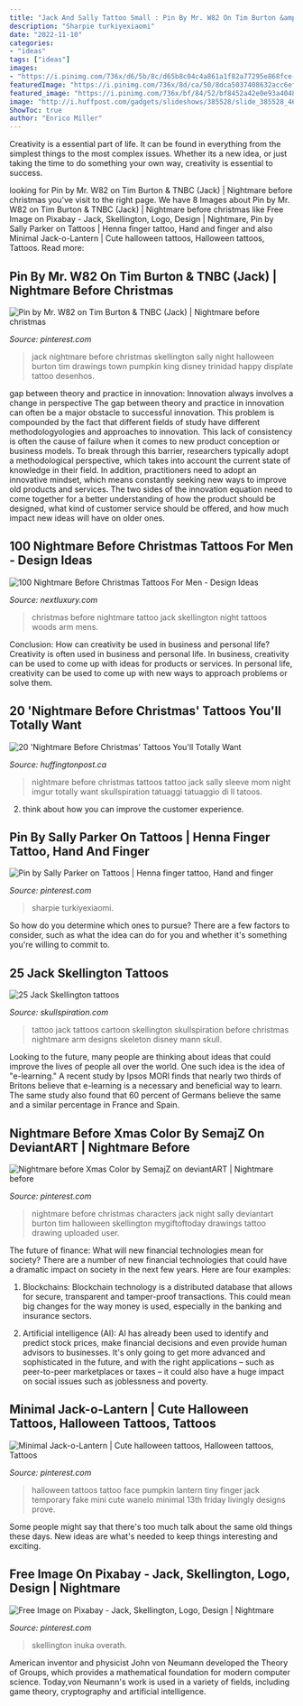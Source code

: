 ```yaml
---
title: "Jack And Sally Tattoo Small : Pin By Mr. W82 On Tim Burton &amp; Tnbc (jack)"
description: "Sharpie turkiyexiaomi"
date: "2022-11-10"
categories:
- "ideas"
tags: ["ideas"]
images:
- "https://i.pinimg.com/736x/d6/5b/8c/d65b8c04c4a861a1f82a77295e868fce--henna.jpg"
featuredImage: "https://i.pinimg.com/736x/8d/ca/50/8dca5037408632acc6ef1e9e3b0cd2c3.jpg"
featured_image: "https://i.pinimg.com/736x/bf/84/52/bf8452a42e0e93a40484283ec168f8b9.jpg"
image: "http://i.huffpost.com/gadgets/slideshows/385528/slide_385528_4616630_free.jpg"
ShowToc: true
author: "Enrico Miller"
---
```



Creativity is a essential part of life. It can be found in everything from the simplest things to the most complex issues. Whether its a new idea, or just taking the time to do something your own way, creativity is essential to success.

	

		
looking for Pin by Mr. W82 on Tim Burton &amp; TNBC (Jack) | Nightmare before christmas you've visit to the right page. We have 8 Images about Pin by Mr. W82 on Tim Burton &amp; TNBC (Jack) | Nightmare before christmas like Free Image on Pixabay - Jack, Skellington, Logo, Design | Nightmare, Pin by Sally Parker on Tattoos | Henna finger tattoo, Hand and finger and also Minimal Jack-o-Lantern | Cute halloween tattoos, Halloween tattoos, Tattoos. Read more:
		
    
## Pin By Mr. W82 On Tim Burton &amp; TNBC (Jack) | Nightmare Before Christmas

<img loading=lazy src="https://i.pinimg.com/736x/8d/ca/50/8dca5037408632acc6ef1e9e3b0cd2c3.jpg" onerror="this.onerror=null;this.src='https://tse3.mm.bing.net/th?id=OIP.F6MJd0bgl-MJxz1tfSttuQHaKW&amp;pid=15.1';" alt="Pin by Mr. W82 on Tim Burton &amp; TNBC (Jack) | Nightmare before christmas">

_Source: pinterest.com_

>jack nightmare before christmas skellington sally night halloween burton tim drawings town pumpkin king disney trinidad happy displate tattoo desenhos. 

	

gap between theory and practice in innovation: Innovation always involves a change in perspective
The gap between theory and practice in innovation can often be a major obstacle to successful innovation. This problem is compounded by the fact that different fields of study have different methodologyologies and approaches to innovation. This lack of consistency is often the cause of failure when it comes to new product conception or business models. To break through this barrier, researchers typically adopt a methodological perspective, which takes into account the current state of knowledge in their field. In addition, practitioners need to adopt an innovative mindset, which means constantly seeking new ways to improve old products and services. The two sides of the innovation equation need to come together for a better understanding of how the product should be designed, what kind of customer service should be offered, and how much impact new ideas will have on older ones.

    
## 100 Nightmare Before Christmas Tattoos For Men - Design Ideas

<img loading=lazy src="http://nextluxury.com/wp-content/uploads/jack-skellington-in-woods-night-before-christmas-mens-arm-tattoo.jpg" onerror="this.onerror=null;this.src='https://tse1.mm.bing.net/th?id=OIP.hor24GNySZtPrEu3yOivGgHaHa&amp;pid=15.1';" alt="100 Nightmare Before Christmas Tattoos For Men - Design Ideas">

_Source: nextluxury.com_

>christmas before nightmare tattoo jack skellington night tattoos woods arm mens. 

	

Conclusion: How can creativity be used in business and personal life?
Creativity is often used in business and personal life. In business, creativity can be used to come up with ideas for products or services. In personal life, creativity can be used to come up with new ways to approach problems or solve them.

    
## 20 &#039;Nightmare Before Christmas&#039; Tattoos You&#039;ll Totally Want

<img loading=lazy src="http://i.huffpost.com/gadgets/slideshows/385528/slide_385528_4616630_free.jpg" onerror="this.onerror=null;this.src='https://tse1.mm.bing.net/th?id=OIP.5RKyJ9zQ-3bTiROuxcSzjwHaJ3&amp;pid=15.1';" alt="20 &#039;Nightmare Before Christmas&#039; Tattoos You&#039;ll Totally Want">

_Source: huffingtonpost.ca_

>nightmare before christmas tattoos tattoo jack sally sleeve mom night imgur totally want skullspiration tatuaggi tatuaggio di ll tatoos. 

	

2. think about how you can improve the customer experience.

    
## Pin By Sally Parker On Tattoos | Henna Finger Tattoo, Hand And Finger

<img loading=lazy src="https://i.pinimg.com/736x/d6/5b/8c/d65b8c04c4a861a1f82a77295e868fce--henna.jpg" onerror="this.onerror=null;this.src='https://tse2.mm.bing.net/th?id=OIP.3DwHQagEmZFpS8ocMU9idwCoEs&amp;pid=15.1';" alt="Pin by Sally Parker on Tattoos | Henna finger tattoo, Hand and finger">

_Source: pinterest.com_

>sharpie turkiyexiaomi. 

	

So how do you determine which ones to pursue? There are a few factors to consider, such as what the idea can do for you and whether it's something you're willing to commit to.

    
## 25 Jack Skellington Tattoos

<img loading=lazy src="http://www.skullspiration.com/wp-content/uploads/2013/04/cartoon-tattoo.jpg" onerror="this.onerror=null;this.src='https://tse1.mm.bing.net/th?id=OIP.aNCg-h6QNqGiFyAI4xHuAAAAAA&amp;pid=15.1';" alt="25 Jack Skellington tattoos">

_Source: skullspiration.com_

>tattoo jack tattoos cartoon skellington skullspiration before christmas nightmare arm designs skeleton disney mann skull. 

	

Looking to the future, many people are thinking about ideas that could improve the lives of people all over the world. One such idea is the idea of "e-learning." A recent study by Ipsos MORI finds that nearly two thirds of Britons believe that e-learning is a necessary and beneficial way to learn. The same study also found that 60 percent of Germans believe the same and a similar percentage in France and Spain. 

    
## Nightmare Before Xmas Color By SemajZ On DeviantART | Nightmare Before

<img loading=lazy src="https://i.pinimg.com/736x/c4/5f/c2/c45fc2efa95c2c33b4b69bc28dde0a57--the-nightmare-before-christmas-tim-burton.jpg" onerror="this.onerror=null;this.src='https://tse4.mm.bing.net/th?id=OIP.4_f-zeCxCWIuU5pSheb3HgHaKd&amp;pid=15.1';" alt="Nightmare before Xmas Color by SemajZ on deviantART | Nightmare before">

_Source: pinterest.com_

>nightmare before christmas characters jack night sally deviantart burton tim halloween skellington mygiftoftoday drawings tattoo drawing uploaded user. 

	

The future of finance: What will new financial technologies mean for society?
There are a number of new financial technologies that could have a dramatic impact on society in the next few years. Here are four examples:
1. Blockchains: Blockchain technology is a distributed database that allows for secure, transparent and tamper-proof transactions. This could mean big changes for the way money is used, especially in the banking and insurance sectors.

2. Artificial intelligence (AI): AI has already been used to identify and predict stock prices, make financial decisions and even provide human advisors to businesses. It's only going to get more advanced and sophisticated in the future, and with the right applications – such as peer-to-peer marketplaces or taxes – it could also have a huge impact on social issues such as joblessness and poverty.


    
## Minimal Jack-o-Lantern | Cute Halloween Tattoos, Halloween Tattoos, Tattoos

<img loading=lazy src="https://i.pinimg.com/736x/c1/6c/81/c16c81b7e3b41e624bb0bab0d4e1c606.jpg" onerror="this.onerror=null;this.src='https://tse1.mm.bing.net/th?id=OIP.2Bc85oJVeUA-Lzw6W5OoDAHaFj&amp;pid=15.1';" alt="Minimal Jack-o-Lantern | Cute halloween tattoos, Halloween tattoos, Tattoos">

_Source: pinterest.com_

>halloween tattoos tattoo face pumpkin lantern tiny finger jack temporary fake mini cute wanelo minimal 13th friday livingly designs prove. 

	

Some people might say that there's too much talk about the same old things these days. New ideas are what's needed to keep things interesting and exciting.

    
## Free Image On Pixabay - Jack, Skellington, Logo, Design | Nightmare

<img loading=lazy src="https://i.pinimg.com/736x/bf/84/52/bf8452a42e0e93a40484283ec168f8b9.jpg" onerror="this.onerror=null;this.src='https://tse3.mm.bing.net/th?id=OIP.Zgm-kHOM3-z0ZCFUYvalCwHaHa&amp;pid=15.1';" alt="Free Image on Pixabay - Jack, Skellington, Logo, Design | Nightmare">

_Source: pinterest.com_

>skellington inuka overath. 

	

American inventor and physicist John von Neumann developed the Theory of Groups, which provides a mathematical foundation for modern computer science. Today,von Neumann's work is used in a variety of fields, including game theory, cryptography and artificial intelligence.

